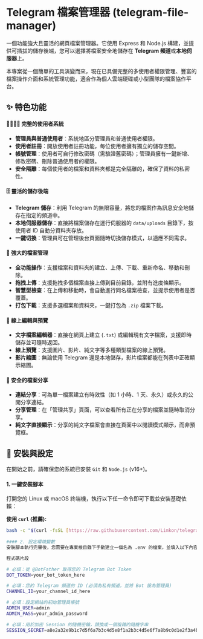 # Telegram 檔案管理器 (telegram-file-manager)

一個功能強大且靈活的網頁檔案管理器。它使用 Express 和 Node.js 構建，並提供可插拔的儲存後端，您可以選擇將檔案安全地儲存在 **Telegram 頻道**或**本地伺服器**上。

本專案從一個簡單的工具演變而來，現在已具備完整的多使用者權限管理、豐富的檔案操作介面和系統管理功能，適合作為個人雲端硬碟或小型團隊的檔案協作平台。

## ✨ 特色功能

#### 👨‍👩‍👧‍👦 完整的使用者系統

* **管理員與普通使用者**：系統地區分管理員和普通使用者權限。
* **使用者註冊**：開放使用者註冊功能，每位使用者擁有獨立的儲存空間。
* **帳號管理**：使用者可自行修改密碼（需驗證舊密碼）；管理員擁有一鍵新增、修改密碼、刪除普通使用者的權限。
* **安全隔離**：每個使用者的檔案和資料夾都是完全隔離的，確保了資料的私密性。

#### 🗄️ 靈活的儲存後端

* **Telegram 儲存**：利用 Telegram 的無限容量，將您的檔案作為訊息安全地儲存在指定的頻道中。
* **本地伺服器儲存**：直接將檔案儲存在運行伺服器的 `data/uploads` 目錄下，按使用者 ID 自動分資料夾存放。
* **一鍵切換**：管理員可在管理後台頁面隨時切換儲存模式，以適應不同需求。

#### 📂 強大的檔案管理

* **全功能操作**：支援檔案和資料夾的建立、上傳、下載、重新命名、移動和刪除。
* **拖拽上傳**：支援拖拽多個檔案直接上傳到目前目錄，並附有進度條顯示。
* **智慧型檢查**：在上傳和移動時，會自動進行同名檔案檢查，並提示使用者是否覆蓋。
* **打包下載**：支援多選檔案和資料夾，一鍵打包為 `.zip` 檔案下載。

#### 📝 線上編輯與預覽

* **文字檔案編輯器**：直接在網頁上建立 (`.txt`) 或編輯現有文字檔案，支援即時儲存並可隨時返回。
* **線上預覽**：支援圖片、影片、純文字等多種類型檔案的線上預覽。
* **影片縮圖**：無論使用 Telegram 還是本地儲存，影片檔案都能在列表中正確顯示縮圖。

#### 🔗 安全的檔案分享

* **連結分享**：可為單一檔案建立有時效性（如 1 小時、1 天、永久）或永久的公開分享連結。
* **分享管理**：在「管理共享」頁面，可以查看所有正在分享的檔案並隨時取消分享。
* **純文字直接顯示**：分享的純文字檔案會直接在頁面中以閱讀模式顯示，而非預覽框。

## 🚀 安裝與設定

在開始之前，請確保您的系統已安裝 `Git` 和 `Node.js` (v16+)。

#### 1. 一鍵安裝腳本

打開您的 Linux 或 macOS 終端機，執行以下任一命令即可下載並安裝基礎依賴：

**使用 `curl` (推薦):**
```bash
bash -c "$(curl -fsSL [https://raw.githubusercontent.com/Limkon/telegram-file-manager/master/install.sh](https://raw.githubusercontent.com/Limkon/telegram-file-manager/master/install.sh))" 
  
#### 2. 設定環境變數
安裝腳本執行完畢後，您需要在專案根目錄下手動建立一個名為 .env 的檔案，並填入以下內容：

程式碼片段

# 必填：從 @BotFather 取得您的 Telegram Bot Token
BOT_TOKEN=your_bot_token_here

# 必填：您的 Telegram 頻道的 ID (必須為私有頻道，並將 Bot 設為管理員)
CHANNEL_ID=your_channel_id_here

# 必填：設定網站的初始管理員帳號
ADMIN_USER=admin
ADMIN_PASS=your_admin_password

# 必填：用於加密 Session 的隨機密鑰，請換成一個複雜的隨機字串
SESSION_SECRET=a8e2a32e9b1c7d5f6a7b3c4d5e8f1a2b3c4d5e6f7a8b9c0d1e2f3a4b5c6d7e8f
